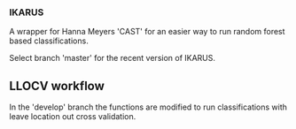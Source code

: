 ### IKARUS

A wrapper for Hanna Meyers 'CAST' for an easier way to run random forest based classifications.

Select branch 'master' for the recent version of IKARUS.

## LLOCV workflow
In the 'develop' branch the functions are modified to run classifications with leave location out cross validation.
